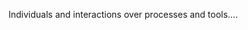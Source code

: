 <!--
id: 278640360
link: http://kevinisom.info/post/278640360/individuals-and-interactions-over-processes-and
slug: individuals-and-interactions-over-processes-and
date: Fri Dec 11 2009 19:50:44 GMT+1300 (NZDT)
raw: {"blog_name":"kevinisom","id":278640360,"post_url":"http://kevinisom.info/post/278640360/individuals-and-interactions-over-processes-and","slug":"individuals-and-interactions-over-processes-and","type":"text","date":"2009-12-11 06:50:44 GMT","timestamp":1260514244,"state":"published","format":"html","reblog_key":"yS4tzbus","tags":[],"short_url":"http://tmblr.co/Zw68YyGcxRe","highlighted":[],"feed_item":"http://twitter.com/kev_nz/statuses/6518059876","from_feed_id":"650289","note_count":0,"title":null,"body":"<p>Individuals and interactions over processes and tools&#8230;.</p>"}
publish: 2009-12-011
tags: 
title: null
-->


Individuals and interactions over processes and tools….


